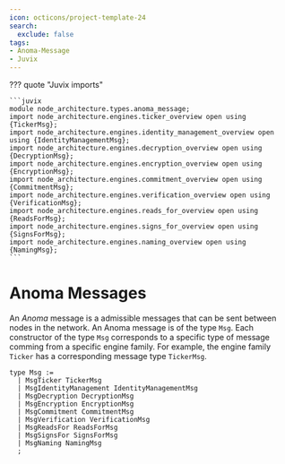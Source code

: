 ```yaml
---
icon: octicons/project-template-24
search:
  exclude: false
tags:
- Anoma-Message
- Juvix
---
```


??? quote "Juvix imports"

    ```juvix
    module node_architecture.types.anoma_message;
    import node_architecture.engines.ticker_overview open using {TickerMsg};
    import node_architecture.engines.identity_management_overview open using {IdentityManagementMsg};
    import node_architecture.engines.decryption_overview open using {DecryptionMsg};
    import node_architecture.engines.encryption_overview open using {EncryptionMsg};
    import node_architecture.engines.commitment_overview open using {CommitmentMsg};
    import node_architecture.engines.verification_overview open using {VerificationMsg};
    import node_architecture.engines.reads_for_overview open using {ReadsForMsg};
    import node_architecture.engines.signs_for_overview open using {SignsForMsg};
    import node_architecture.engines.naming_overview open using {NamingMsg};
    ```

# Anoma Messages

An _Anoma_ message is a admissible messages that can be sent between nodes in
the network. An Anoma message is of the type `Msg`. Each constructor of the type
`Msg` corresponds to a specific type of message comming from a specific engine
family. For example, the engine family `Ticker` has a corresponding message type
`TickerMsg`.

```juvix
type Msg :=
  | MsgTicker TickerMsg
  | MsgIdentityManagement IdentityManagementMsg
  | MsgDecryption DecryptionMsg
  | MsgEncryption EncryptionMsg
  | MsgCommitment CommitmentMsg
  | MsgVerification VerificationMsg
  | MsgReadsFor ReadsForMsg
  | MsgSignsFor SignsForMsg
  | MsgNaming NamingMsg
  ;
```
